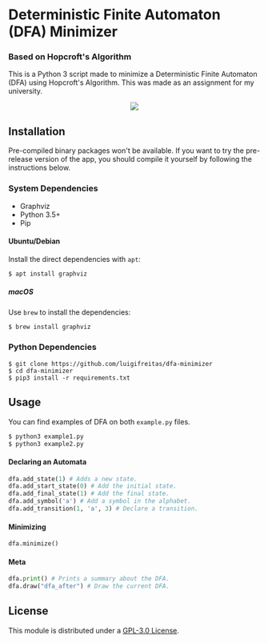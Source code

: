# Deterministic Finite Automaton (DFA) Minimizer 
### Based on Hopcroft's Algorithm

This is a Python 3 script made to minimize a Deterministic Finite Automaton (DFA) using Hopcroft's Algorithm. This was made as an assignment for my university.

<p align="center">
<img src="https://github.com/luigifreitas/dfa-minimizer/raw/master/logo.png" />
</p>

## Installation
Pre-compiled binary packages won't be available. If you want to try the pre-release version of the app, you should compile it yourself by following the instructions below.

### System Dependencies
- Graphviz
- Python 3.5+
- Pip

#### Ubuntu/Debian
Install the direct dependencies with `apt`:
```bash
$ apt install graphviz
```

##### macOS
Use `brew` to install the dependencies:
```bash
$ brew install graphviz
```

### Python Dependencies
```
$ git clone https://github.com/luigifreitas/dfa-minimizer
$ cd dfa-minimizer
$ pip3 install -r requirements.txt
```

## Usage 
You can find examples of DFA on both `example.py` files.

```bash
$ python3 example1.py
$ python3 example2.py
```

#### Declaring an Automata
``` python
dfa.add_state(1) # Adds a new state.
dfa.add_start_state(0) # Add the initial state.
dfa.add_final_state(1) # Add the final state.
dfa.add_symbol('a') # Add a symbol in the alphabet.
dfa.add_transition(1, 'a', 3) # Declare a transition.
```

#### Minimizing
``` python
dfa.minimize()
```

#### Meta
``` python
dfa.print() # Prints a summary about the DFA.
dfa.draw("dfa_after") # Draw the current DFA.
```

## License
This module is distributed under a [GPL-3.0 License](https://github.com/luigifreitas/dfa-minimizer/blob/master/LICENSE).
